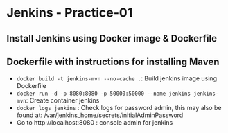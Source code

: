 # Jenkins - Practice-01 

## Install Jenkins using Docker image & Dockerfile
## Dockerfile with instructions for installing Maven

- `docker build -t jenkins-mvn --no-cache .`: Build jenkins image using Dockerfile
- `docker run -d -p 8080:8080 -p 50000:50000 --name jenkins jenkins-mvn`: Create container jenkins
- `docker logs jenkins` : Check logs for password admin, this may also be found at: /var/jenkins_home/secrets/initialAdminPassword
- Go to http://localhost:8080 : console admin for jenkins